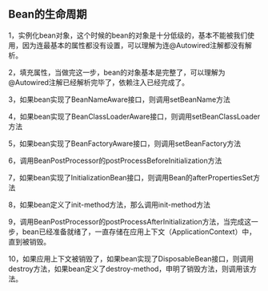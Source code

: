 ## Bean的生命周期

1，实例化bean对象，这个时候的bean的对象是十分低级的，基本不能被我们使用，因为连最基本的属性都没有设置，可以理解为连@Autowired注解都没有解析。

2，填充属性，当做完这一步，bean的对象基本是完整了，可以理解为@Autowired注解已经解析完毕了，依赖注入已经完成了。

3，如果bean实现了BeanNameAware接口，则调用setBeanName方法

4，如果bean实现了BeanClassLoaderAware接口，则调用setBeanClassLoader方法

5，如果bean实现了BeanFactoryAware接口，则调用setBeanFactory方法

6，调用BeanPostProcessor的postProcessBeforeInitialization方法

7，如果bean实现了InitializationBean接口，则调用Bean的afterPropertiesSet方法

8，如果bean定义了init-method方法，那么调用init-method方法

9，调用BeanPostProcessor的postProcessAfterInitialization方法，当完成这一步，bean已经准备就绪了，一直存储在应用上下文（ApplicationContext）中，直到被销毁。

10，如果应用上下文被销毁了，如果bean实现了DisposableBean接口，则调用destroy方法，如果bean定义了destroy-method，申明了销毁方法，则调用该方法。

